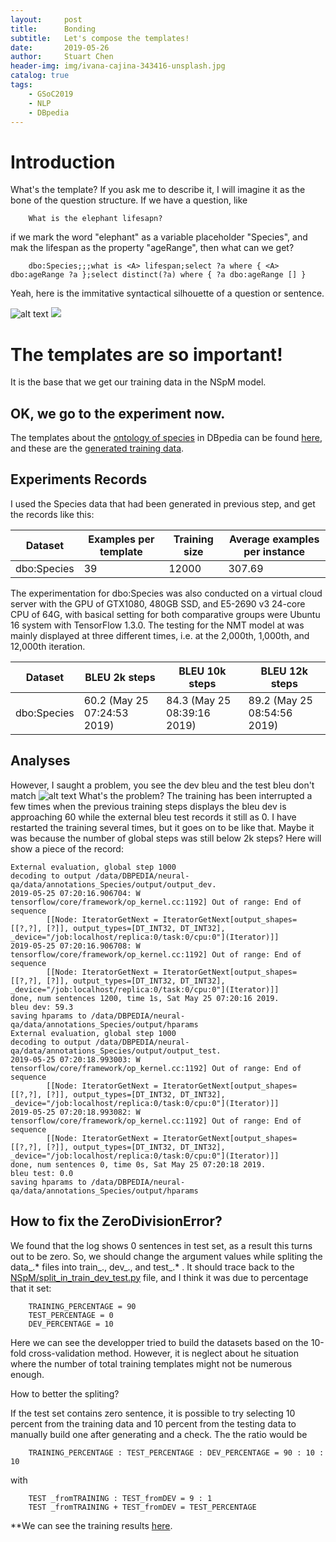 ```yaml
---
layout:     post
title:      Bonding
subtitle:   Let's compose the templates!
date:       2019-05-26
author:     Stuart Chen
header-img: img/ivana-cajina-343416-unsplash.jpg
catalog: true
tags:
    - GSoC2019
    - NLP
    - DBpedia
---
```



# Introduction

What's the template? If you ask me to describe it, I will imagine it as the bone of the question structure. If we have a question, like

        What is the elephant lifesapn?

if we mark the word "elephant" as a variable placeholder "Species", and mak the lifespan as the property "ageRange", then what can we get?

        dbo:Species;;;what is <A> lifespan;select ?a where { <A> dbo:ageRange ?a };select distinct(?a) where { ?a dbo:ageRange [] }

Yeah, here is the immitative syntactical silhouette of a question or sentence.

![alt text](https://cdn-images-1.medium.com/max/1200/1*QMgA0UViZMW7LUjRhil9yQ.jpeg "DBpedia RDF")
![](https://images2.minutemediacdn.com/image/upload/c_fill,g_auto,h_1248,w_2220/f_auto,q_auto,w_1100/v1555924214/shape/mentalfloss/451244723_0.png)

# The templates are so important!

 It is the base that we get our training data in the NSpM model.

## OK, we go to the experiment now.

The templates about the [ontology of species](http://mappings.dbpedia.org/server/ontology/classes/Species) in DBpedia can be found [here](https://docs.google.com/spreadsheets/d/1o7mpc7TuJOBnMb4CmtC2FE1wsVrYUVMQR7fy0EOSSqo/edit?usp=sharing), and these are the [generated training data](https://drive.google.com/drive/folders/1J7olhKwObf4yMVaiO2vATixI2QnuZVY1?usp=sharing).


## Experiments Records

I used the Species data that had been generated in previous step, and get the records like this:

 | Dataset | Examples per template |Training size |Average examples per instance|
 | ------ | ------ | ------ |------ |
 | dbo:Species  | 39 | 12000 | 307.69|

 
The experimentation for dbo:Species was also conducted on a virtual cloud server with the GPU of GTX1080, 480GB SSD, and E5-2690 v3 24-core CPU of 64G, with basical setting for both comparative groups were Ubuntu 16 system with TensorFlow 1.3.0. The testing for the NMT model at was mainly displayed at three different times, i.e. at the 2,000th, 1,000th, and 12,000th iteration.

| Dataset | BLEU 2k steps|BLEU 10k steps|BLEU 12k steps|
 | ------ | ------ |------ |------ |
 | dbo:Species  | 60.2 (May 25 07:24:53 2019) |84.3 (May 25 08:39:16 2019) | 89.2 (May 25 08:54:56 2019)|

 

## Analyses

However, I saught a problem, you see the dev bleu and the test bleu don't match 
![alt text](https://dbpedia.slack.com/files/UJA85N9G9/FJNK43M3M/image.png "a screenshot when the 2,000th step")
What's the problem?
The training has been interrupted a few times when the previous training steps displays the bleu dev is approaching 60 while the external bleu test records it still as 0. I have restarted the training several times, but it goes on to be like that. Maybe it was because the number of global steps was still below 2k steps? Here will show a piece of the record:

 

    External evaluation, global step 1000
    decoding to output /data/DBPEDIA/neural-qa/data/annotations_Species/output/output_dev.
    2019-05-25 07:20:16.906704: W tensorflow/core/framework/op_kernel.cc:1192] Out of range: End of sequence
            [[Node: IteratorGetNext = IteratorGetNext[output_shapes=[[?,?], [?]], output_types=[DT_INT32, DT_INT32], _device="/job:localhost/replica:0/task:0/cpu:0"](Iterator)]]
    2019-05-25 07:20:16.906708: W tensorflow/core/framework/op_kernel.cc:1192] Out of range: End of sequence
            [[Node: IteratorGetNext = IteratorGetNext[output_shapes=[[?,?], [?]], output_types=[DT_INT32, DT_INT32], _device="/job:localhost/replica:0/task:0/cpu:0"](Iterator)]]
    done, num sentences 1200, time 1s, Sat May 25 07:20:16 2019.
    bleu dev: 59.3
    saving hparams to /data/DBPEDIA/neural-qa/data/annotations_Species/output/hparams
    External evaluation, global step 1000
    decoding to output /data/DBPEDIA/neural-qa/data/annotations_Species/output/output_test.
    2019-05-25 07:20:18.993003: W tensorflow/core/framework/op_kernel.cc:1192] Out of range: End of sequence
            [[Node: IteratorGetNext = IteratorGetNext[output_shapes=[[?,?], [?]], output_types=[DT_INT32, DT_INT32], _device="/job:localhost/replica:0/task:0/cpu:0"](Iterator)]]
    2019-05-25 07:20:18.993082: W tensorflow/core/framework/op_kernel.cc:1192] Out of range: End of sequence
            [[Node: IteratorGetNext = IteratorGetNext[output_shapes=[[?,?], [?]], output_types=[DT_INT32, DT_INT32], _device="/job:localhost/replica:0/task:0/cpu:0"](Iterator)]]
    done, num sentences 0, time 0s, Sat May 25 07:20:18 2019.
    bleu test: 0.0
    saving hparams to /data/DBPEDIA/neural-qa/data/annotations_Species/output/hparams

 

## How to fix the ZeroDivisionError?
We found that the log shows 0 sentences in test set, as a result this turns out to be zero.
So, we should change the argument values while spliting the data_.* files into train_., dev_., and test_.* .
It should trace back to the [NSpM/split_in_train_dev_test.py](https://github.com/AKSW/NSpM/blob/master/split_in_train_dev_test.py) file, and I think it was due to percentage that it set:

        TRAINING_PERCENTAGE = 90
        TEST_PERCENTAGE = 0
        DEV_PERCENTAGE = 10

Here we can see the developper tried to build the datasets based on the 10-fold cross-validation method. However, it is neglect about he situation where the number of total training templates might not be numerous enough.

How to better the spliting?

If the test set contains zero sentence, it is possible to try selecting 10 percent from the training data and 10 percent from the testing data to manually build one after generating and a check. The the ratio would be

        TRAINING_PERCENTAGE : TEST_PERCENTAGE : DEV_PERCENTAGE = 90 : 10 : 10


with

        TEST _fromTRAINING : TEST_fromDEV = 9 : 1
        TEST _fromTRAINING + TEST_fromDEV = TEST_PERCENTAGE

**We can see the training results [here](https://drive.google.com/drive/folders/1f2cs0Pz4-OmXUQ0nkr3RnOpBi7oE4NWB?usp=sharing).

